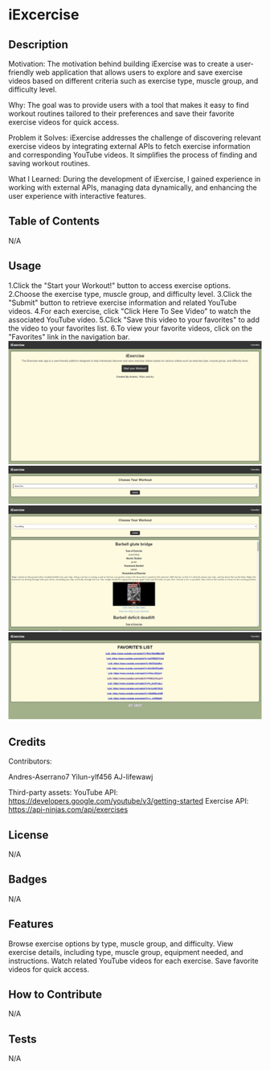 # iExcercise

## Description

Motivation: The motivation behind building iExercise was to create a user-friendly web application that allows users to explore and save exercise videos based on different criteria such as exercise type, muscle group, and difficulty level.

Why: The goal was to provide users with a tool that makes it easy to find workout routines tailored to their preferences and save their favorite exercise videos for quick access.

Problem it Solves: iExercise addresses the challenge of discovering relevant exercise videos by integrating external APIs to fetch exercise information and corresponding YouTube videos. It simplifies the process of finding and saving workout routines.

What I Learned: During the development of iExercise, I gained experience in working with external APIs, managing data dynamically, and enhancing the user experience with interactive features.

## Table of Contents
N/A
## Usage

1.Click the "Start your Workout!" button to access exercise options.
2.Choose the exercise type, muscle group, and difficulty level.
3.Click the "Submit" button to retrieve exercise information and related YouTube videos.
4.For each exercise, click "Click Here To See Video" to watch the associated YouTube video.
5.Click "Save this video to your favorites" to add the video to your favorites list.
6.To view your favorite videos, click on the "Favorites" link in the navigation bar.
![This is a screenshot of the whole webpage](./assets/images/1.JPG)
![This is a screenshot of the whole webpage](./assets/images/2.JPG)
![This is a screenshot of the whole webpage](./assets/images/3.JPG)
![This is a screenshot of the whole webpage](./assets/images/4.JPG)

## Credits
Contributors:

Andres-Aserrano7
Yilun-ylf456
AJ-lifewawj

Third-party assets:
YouTube API: https://developers.google.com/youtube/v3/getting-started
Exercise API: https://api-ninjas.com/api/exercises

## License
N/A
## Badges
N/A
## Features
Browse exercise options by type, muscle group, and difficulty.
View exercise details, including type, muscle group, equipment needed, and instructions.
Watch related YouTube videos for each exercise.
Save favorite videos for quick access.
## How to Contribute

N/A

## Tests

N/A
